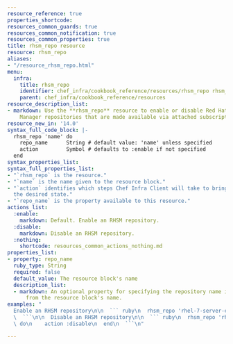 ```yaml
---
resource_reference: true
properties_shortcode: 
resources_common_guards: true
resources_common_notification: true
resources_common_properties: true
title: rhsm_repo resource
resource: rhsm_repo
aliases:
- "/resource_rhsm_repo.html"
menu:
  infra:
    title: rhsm_repo
    identifier: chef_infra/cookbook_reference/resources/rhsm_repo rhsm_repo
    parent: chef_infra/cookbook_reference/resources
resource_description_list:
- markdown: Use the **rhsm_repo** resource to enable or disable Red Hat Subscription
    Manager repositories that are made available via attached subscriptions.
resource_new_in: '14.0'
syntax_full_code_block: |-
  rhsm_repo 'name' do
    repo_name      String # default value: 'name' unless specified
    action         Symbol # defaults to :enable if not specified
  end
syntax_properties_list: 
syntax_full_properties_list:
- "`rhsm_repo` is the resource."
- "`name` is the name given to the resource block."
- "`action` identifies which steps Chef Infra Client will take to bring the node into
  the desired state."
- "`repo_name` is the property available to this resource."
actions_list:
  :enable:
    markdown: Default. Enable an RHSM repository.
  :disable:
    markdown: Disable an RHSM repository.
  :nothing:
    shortcode: resources_common_actions_nothing.md
properties_list:
- property: repo_name
  ruby_type: String
  required: false
  default_value: The resource block's name
  description_list:
  - markdown: An optional property for specifying the repository name if it differs
      from the resource block's name.
examples: "
  Enable an RHSM repository\n\n  ``` ruby\n  rhsm_repo 'rhel-7-server-extras-rpms'\n\
  \  ```\n\n  Disable an RHSM repository\n\n  ``` ruby\n  rhsm_repo 'rhel-7-server-extras-rpms'\
  \ do\n    action :disable\n  end\n  ```\n"

---
```


